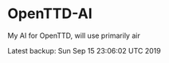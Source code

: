 # OpenTTD-AI
My AI for OpenTTD, will use primarily air

Latest backup: Sun Sep 15 23:06:02 UTC 2019
